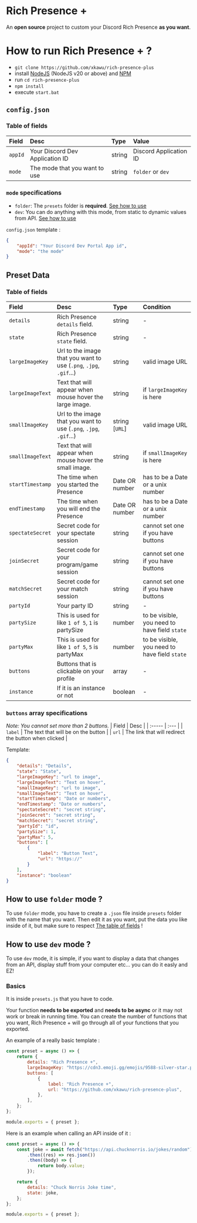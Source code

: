 # Rich Presence +

An **open source** project to custom your Discord Rich Presence **as you want**.

# How to run Rich Presence + ?

-   `git clone https://github.com/xkawu/rich-presence-plus`
-   install [NodeJS](https://nodejs.org/en) (NodeJS v20 or above) and [NPM](https://docs.npmjs.com/downloading-and-installing-node-js-and-npm)
-   run `cd rich-presence-plus`
-   `npm install`
-   execute `start.bat`

## `config.json`

### Table of fields

| Field   | Desc                            | Type   | Value                  |
| :------ | :------------------------------ | :----- | :--------------------- |
| `appId` | Your Discord Dev Application ID | string | Discord Application ID |
| `mode`  | The mode that you want to use   | string | `folder` or `dev`      |

### `mode` specifications

-   `folder`: The `presets` folder is **required**. [See how to use](https://github.com/xkawu/rich-presence-plus?tab=readme-ov-file#how-to-use-folder-mode-)
-   `dev`: You can do anything with this mode, from static to dynamic values from API. [See how to use](https://github.com/xkawu/rich-presence-plus?tab=readme-ov-file#how-to-use-dev-mode-)

`config.json` template :

```json
{
    "appId": "Your Discord Dev Portal App id",
    "mode": "the mode"
}
```

## Preset Data

### Table of fields

| Field            | Desc                                                              | Type           | Condition                                     |
| :--------------- | :---------------------------------------------------------------- | :------------- | :-------------------------------------------- |
| `details`        | Rich Presence `details` field.                                    | string         | -                                             |
| `state`          | Rich Presence `state` field.                                      | string         | -                                             |
| `largeImageKey`  | Url to the image that you want to use (`.png`, `.jpg`, `.gif`...) | string         | valid image URL                               |
| `largeImageText` | Text that will appear when mouse hover the large image.           | string         | if `largeImageKey` is here                    |
| `smallImageKey`  | Url to the image that you want to use (`.png`, `.jpg`, `.gif`...) | string [`URL`] | valid image URL                               |
| `smallImageText` | Text that will appear when mouse hover the small image.           | string         | if `smallImageKey` is here                    |
| `startTimestamp` | The time when you started the Presence                            | Date OR number | has to be a Date or a unix number             |
| `endTimestamp`   | The time when you will end the Presence                           | Date OR number | has to be a Date or a unix number             |
| `spectateSecret` | Secret code for your spectate session                             | string         | cannot set one if you have buttons            |
| `joinSecret`     | Secret code for your program/game session                         | string         | cannot set one if you have buttons            |
| `matchSecret`    | Secret code for your match session                                | string         | cannot set one if you have buttons            |
| `partyId`        | Your party ID                                                     | string         | -                                             |
| `partySize`      | This is used for like `1 of 5`, `1` is partySize                  | number         | to be visible, you need to have field `state` |
| `partyMax`       | This is used for like `1 of 5`, `5` is partyMax                   | number         | to be visible, you need to have field `state` |
| `buttons`        | Buttons that is clickable on your profile                         | array          | -                                             |
| `instance`       | If it is an instance or not                                       | boolean        | -                                             |

### `buttons` array specifications

_Note: You cannot set more than 2 buttons._
| Field | Desc |
| :----- | :--- |
| `label` | The text that will be on the button |
| `url` | The link that will redirect the button when clicked |

Template:

```json
{
    "details": "Details",
    "state": "State",
    "largeImageKey": "url to image",
    "largeImageText": "Text on hover",
    "smallImageKey": "url to image",
    "smallImageText": "Text on hover",
    "startTimestamp": "Date or numbers",
    "endTimestamp": "Date or numbers",
    "spectateSecret": "secret string",
    "joinSecret": "secret string",
    "matchSecret": "secret string",
    "partyId": "id",
    "partySize": 1,
    "partyMax": 5,
    "buttons": [
        {
            "label": "Button Text",
            "url": "https://"
        }
    ],
    "instance": "boolean"
}
```

## How to use `folder` mode ?

To use `folder` mode, you have to create a `.json` file inside `presets` folder with the name that you want. Then edit it as you want, put the data you like inside of it, but make sure to respect [The table of fields](https://github.com/xkawu/rich-presence-plus?tab=readme-ov-file#table-of-fields-1) !

## How to use `dev` mode ?

To use `dev` mode, it is simple, if you want to display a data that changes from an API, display stuff from your computer etc... you can do it easly and EZ!

### Basics

It is inside `presets.js` that you have to code.

Your function **needs to be exported** and **needs to be async** or it may not work or break in running time.
You can create the number of functions that you want, Rich Presence + will go through all of your functions that you exported.

An example of a really basic template :

```js
const preset = async () => {
    return {
        details: "Rich Presence +",
        largeImageKey: "https://cdn3.emoji.gg/emojis/9588-silver-star.png",
        buttons: [
            {
                label: "Rich Presence +",
                url: "https://github.com/xkawu/rich-presence-plus",
            },
        ],
    };
};

module.exports = { preset };
```

Here is an example when calling an API inside of it :

```js
const preset = async () => {
    const joke = await fetch("https://api.chucknorris.io/jokes/random")
        .then((res) => res.json())
        .then((body) => {
            return body.value;
        });

    return {
        details: "Chuck Norris Joke time",
        state: joke,
    };
};

module.exports = { preset };
```
